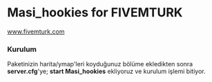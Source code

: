 # Masi_hookies for FIVEMTURK

www.fivemturk.com

### Kurulum

Paketinizin harita/ymap'leri koyduğunuz bölüme ekledikten sonra **server.cfg**'ye; **start Masi_hookies** ekliyoruz ve kurulum işlemi bitiyor.
